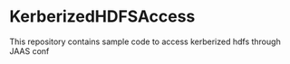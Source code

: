# KerberizedHDFSAccess
This repository contains sample code to access kerberized hdfs through JAAS conf
